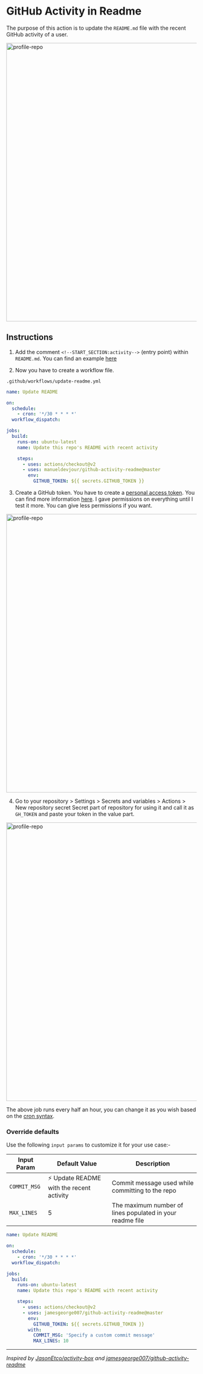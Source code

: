 # GitHub Activity in Readme

The purpose of this action is to update the `README.md` file with the recent GitHub activity of a user.

<img width="735" alt="profile-repo" src="https://github.com/manueldevjour/github-activity-readme/blob/master/assets/general.jpeg">

## Instructions

1. Add the comment `<!--START_SECTION:activity-->` (entry point) within `README.md`. You can find an example [here]()

2. Now you have to create a workflow file.

`.github/workflows/update-readme.yml`

```yml
name: Update README

on:
  schedule:
    - cron: '*/30 * * * *'
  workflow_dispatch:

jobs:
  build:
    runs-on: ubuntu-latest
    name: Update this repo's README with recent activity

    steps:
      - uses: actions/checkout@v2
      - uses: manueldevjour/github-activity-readme@master
        env:
          GITHUB_TOKEN: ${{ secrets.GITHUB_TOKEN }}
```

3. Create a GitHub token. You have to create a [personal access token](https://github.com/settings/tokens?type=beta). You can find more information [here](https://help.github.com/en/github/authenticating-to-github/creating-a-personal-access-token-for-the-command-line). I gave permissions on everything until I test it more. You can give less permissions if you want.

<img width="735" alt="profile-repo" src="https://github.com/manueldevjour/github-activity-readme/blob/master/assets/create-token.jpeg">

4. Go to your repository > Settings > Secrets and variables > Actions > New repository secret  Secret part of repository for using it and call it as `GH_TOKEN` and paste your token in the value part.

<img width="735" alt="profile-repo" src="https://github.com/manueldevjour/github-activity-readme/blob/master/assets/token-secret.jpeg">


The above job runs every half an hour, you can change it as you wish based on the [cron syntax](https://jasonet.co/posts/scheduled-actions/#the-cron-syntax).


### Override defaults

Use the following `input params` to customize it for your use case:-

| Input Param | Default Value | Description |
|--------|--------|--------|
| `COMMIT_MSG` | :zap: Update README with the recent activity | Commit message used while committing to the repo |
| `MAX_LINES` | 5 | The maximum number of lines populated in your readme file |


```yml
name: Update README

on:
  schedule:
    - cron: '*/30 * * * *'
  workflow_dispatch:

jobs:
  build:
    runs-on: ubuntu-latest
    name: Update this repo's README with recent activity

    steps:
      - uses: actions/checkout@v2
      - uses: jamesgeorge007/github-activity-readme@master
        env:
          GITHUB_TOKEN: ${{ secrets.GITHUB_TOKEN }}
        with:
          COMMIT_MSG: 'Specify a custom commit message'
          MAX_LINES: 10
```

---------------------------------------

_Inspired by [JasonEtco/activity-box](https://github.com/JasonEtco/activity-box) and [jamesgeorge007/github-activity-readme](https://github.com/jamesgeorge007/github-activity-readme)_

